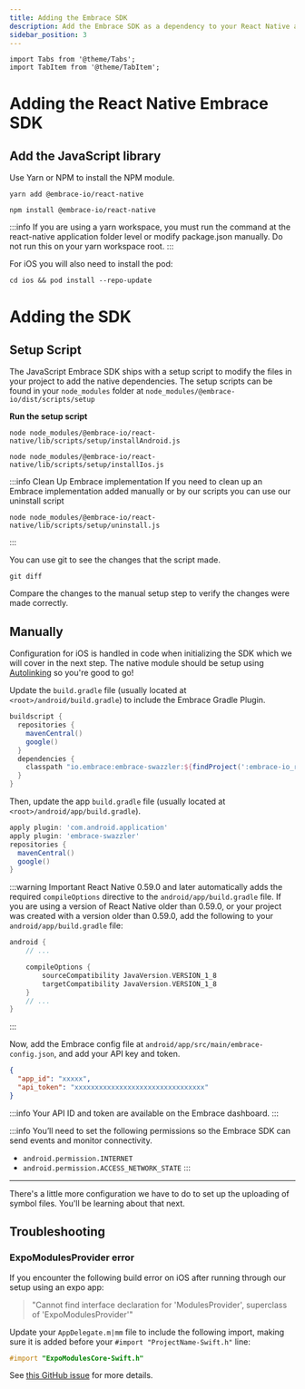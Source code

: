 ```yaml
---
title: Adding the Embrace SDK
description: Add the Embrace SDK as a dependency to your React Native application
sidebar_position: 3
---
```


```mdx-code-block
import Tabs from '@theme/Tabs';
import TabItem from '@theme/TabItem';
```

# Adding the React Native Embrace SDK

## Add the JavaScript library

Use Yarn or NPM to install the NPM module.

```shell-session
yarn add @embrace-io/react-native
```

```shell-session
npm install @embrace-io/react-native
```

:::info
If you are using a yarn workspace, you must run the command at the react-native application folder level or modify package.json manually. Do not run this on your yarn workspace root.
:::

For iOS you will also need to install the pod:

```shell
cd ios && pod install --repo-update
```

# Adding the SDK  

## Setup Script

The JavaScript Embrace SDK ships with a setup script to modify the files in your
project to add the native dependencies. The setup scripts can be found in your
`node_modules` folder at `node_modules/@embrace-io/dist/scripts/setup`

**Run the setup script**

```shell-session
node node_modules/@embrace-io/react-native/lib/scripts/setup/installAndroid.js
```

```shell-session
node node_modules/@embrace-io/react-native/lib/scripts/setup/installIos.js
```

:::info Clean Up Embrace implementation
If you need to clean up an Embrace implementation added manually or by our scripts you can use our uninstall script

```shell-session
node node_modules/@embrace-io/react-native/lib/scripts/setup/uninstall.js
```

:::

You can use git to see the changes that the script made.

```shell-session
git diff
```

Compare the changes to the manual setup step to verify the changes were made
correctly.

## Manually

<Tabs groupId="platform" queryString="platform">
<TabItem value="ios" label="iOS">

Configuration for iOS is handled in code when initializing the SDK which we will cover in the next step. The native module
should be setup using [Autolinking](https://github.com/react-native-community/cli/blob/dec33cb945be548a0d30c2ea073493e253239850/docs/autolinking.md#platform-ios)
so you're good to go!
</TabItem>

<TabItem value="android" label="Android">

Update the `build.gradle` file (usually located at `<root>/android/build.gradle`) to include the Embrace Gradle Plugin.

```groovy
buildscript {
  repositories {
    mavenCentral()
    google()
  }
  dependencies {
    classpath "io.embrace:embrace-swazzler:${findProject(':embrace-io_react-native').properties['emb_android_sdk']}"
  }
}
```

Then, update the app `build.gradle` file (usually located at `<root>/android/app/build.gradle`).

```groovy
apply plugin: 'com.android.application'
apply plugin: 'embrace-swazzler'
repositories {
  mavenCentral()
  google()
}
```

:::warning Important
React Native 0.59.0 and later automatically adds the required `compileOptions` directive to the `android/app/build.gradle` file.
If you are using a version of React Native older than 0.59.0, or your project was created with a version older than 0.59.0, add the following to your `android/app/build.gradle` file:

```groovy
android {
    // ...

    compileOptions {
        sourceCompatibility JavaVersion.VERSION_1_8
        targetCompatibility JavaVersion.VERSION_1_8
    }
    // ...
}
```

:::

Now, add the Embrace config file at `android/app/src/main/embrace-config.json`, and add your API key and token.

```json
{
  "app_id": "xxxxx",
  "api_token": "xxxxxxxxxxxxxxxxxxxxxxxxxxxxxxxx"
}
```

:::info
Your API ID and token are available on the Embrace dashboard.
:::

:::info
You’ll need to set the following permissions so the Embrace SDK can send events and monitor connectivity.

- `android.permission.INTERNET`
- `android.permission.ACCESS_NETWORK_STATE`
:::

</TabItem>
</Tabs>

---

There's a little more configuration we have to do to set up the uploading of symbol files.
You'll be learning about that next.


## Troubleshooting

### ExpoModulesProvider error

If you encounter the following build error on iOS after running through our setup using an expo app:

> "Cannot find interface declaration for 'ModulesProvider', superclass of 'ExpoModulesProvider'"

Update your `AppDelegate.m|mm` file to include the following import, making sure it is added before your
`#import "ProjectName-Swift.h"` line:

```objective-c
#import "ExpoModulesCore-Swift.h"
```

See [this GitHub issue](https://github.com/expo/expo/issues/17705) for more details.
